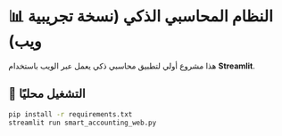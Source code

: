 # 📊 النظام المحاسبي الذكي (نسخة تجريبية ويب)

هذا مشروع أولي لتطبيق محاسبي ذكي يعمل عبر الويب باستخدام **Streamlit**.  

## 🚀 التشغيل محليًا
```bash
pip install -r requirements.txt
streamlit run smart_accounting_web.py
